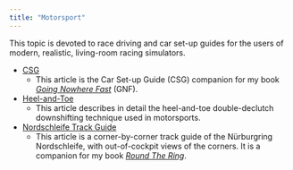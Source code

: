 ```yaml
---
title: "Motorsport"
---
```


This topic is devoted to race driving and car set-up guides for the users of modern, realistic, living-room racing simulators.

- [CSG](CSG.md)
  - This article is the Car Set-up Guide (CSG) companion for my book [*Going Nowhere Fast*](https://www.amazon.com/Going-Nowhere-Assetto-Corsa-2018-01-20-ebook/dp/B00NS918M4/ref=sr_1_3?dchild=1&keywords=going+nowhere+fast&qid=1630855615&sr=8-3) (GNF).
- [Heel-and-Toe](HeelAndToe.md)
  - This article describes in detail the heel-and-toe double-declutch downshifting technique used in motorsports.
- [Nordschleife Track Guide](Nordschleife.md)
  - This article is a corner-by-corner track guide of the Nürburgring Nordschleife, with out-of-cockpit views of the corners. It is a companion for my book [*Round The Ring*](https://www.amazon.com/Round-Ring-2015-04-27-Nordschleife-Simulator-ebook/dp/B0085P197A/ref=sr_1_8?dchild=1&keywords=round+the+ring&qid=1631069294&s=books&sr=1-8).

